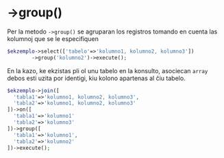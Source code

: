# ->group()

Per la metodo `->group()` se agruparan los registros tomando en cuenta las kolumnoj que se le especifiquen

```php
$ekzemplo->select(['tabelo'=>'kolumno1, kolumno2, kolumno3'])
        ->group('kolumno2')->execute();
```

En la kazo, ke ekzistas pli ol unu tabelo en la konsulto, asociecan `array` debos esti uzita por identigi, kiu kolono apartenas al ĉiu tabelo.

```php
$ekzemplo->join([
  'tabla1'=>'kolumno1, kolumno2, kolumno3',
  'tabla2'=>'kolumno1, kolumno2, kolumno3'
])->on([
  'tabla1'=>'kolumno1'
  'tabla2'=>'kolumno3'
])->group([
  'tabla1'=>'kolumno1',
  'tabla2'=>'kolumno2'
])->execute();
```
